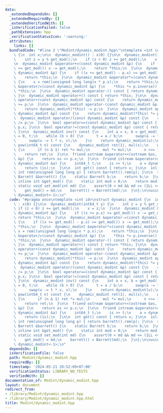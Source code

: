 ```yaml
---
data:
  _extendedDependsOn: []
  _extendedRequiredBy: []
  _extendedVerifiedWith: []
  _isVerificationFailed: false
  _pathExtension: hpp
  _verificationStatusIcon: ':warning:'
  attributes:
    links: []
  bundledCode: "#line 2 \"Modint/dynamic_modint.hpp\"\ntemplate <int id>\nstruct dynamic_modint\
    \ {\n  int x;\n\n  dynamic_modint() : x(0) {}\n\n  dynamic_modint(int64_t y) {\n\
    \    int z = y % get_mod();\n    if (z < 0) z += get_mod();\n    x = z;\n  }\n\
    \n  dynamic_modint &operator+=(const dynamic_modint &p) {\n    if ((x += p.x)\
    \ >= get_mod()) x -= get_mod();\n    return *this;\n  }\n\n  dynamic_modint &operator-=(const\
    \ dynamic_modint &p) {\n    if ((x += get_mod() - p.x) >= get_mod()) x -= get_mod();\n\
    \    return *this;\n  }\n\n  dynamic_modint &operator*=(const dynamic_modint &p)\
    \ {\n    x = rem((unsigned long long)x * p.x);\n    return *this;\n  }\n\n  dynamic_modint\
    \ &operator/=(const dynamic_modint &p) {\n    *this *= p.inverse();\n    return\
    \ *this;\n  }\n\n  dynamic_modint operator-() const { return dynamic_modint(-x);\
    \ }\n  dynamic_modint operator+() const { return *this; }\n\n  dynamic_modint\
    \ operator+(const dynamic_modint &p) const {\n    return dynamic_modint(*this)\
    \ += p;\n  }\n\n  dynamic_modint operator-(const dynamic_modint &p) const {\n\
    \    return dynamic_modint(*this) -= p;\n  }\n\n  dynamic_modint operator*(const\
    \ dynamic_modint &p) const {\n    return dynamic_modint(*this) *= p;\n  }\n\n\
    \  dynamic_modint operator/(const dynamic_modint &p) const {\n    return dynamic_modint(*this)\
    \ /= p;\n  }\n\n  bool operator==(const dynamic_modint &p) const { return x ==\
    \ p.x; }\n\n  bool operator!=(const dynamic_modint &p) const { return x != p.x;\
    \ }\n\n  dynamic_modint inv() const {\n    int a = x, b = get_mod(), u = 1, v\
    \ = 0, t;\n    while (b > 0) {\n      t = a / b;\n      swap(a -= t * b, b);\n\
    \      swap(u -= t * v, v);\n    }\n    return dynamic_modint(u);\n  }\n\n  dynamic_modint\
    \ pow(int64_t n) const {\n    dynamic_modint ret(1), mul(x);\n    while (n > 0)\
    \ {\n      if (n & 1) ret *= mul;\n      mul *= mul;\n      n >>= 1;\n    }\n\
    \    return ret;\n  }\n\n  friend ostream &operator<<(ostream &os, const dynamic_modint\
    \ &p) {\n    return os << p.x;\n  }\n\n  friend istream &operator>>(istream &is,\
    \ dynamic_modint &a) {\n    int64_t t;\n    is >> t;\n    a = dynamic_modint(t);\n\
    \    return (is);\n  }\n\n  int get() const { return x; }\n\n  inline unsigned\
    \ int rem(unsigned long long p) { return barrett().rem(p); }\n\n  static inline\
    \ Barrett &barrett() {\n    static Barrett b;\n    return b;\n  }\n\n  static\
    \ inline int &get_mod() {\n    static int mod = 0;\n    return mod;\n  }\n\n \
    \ static void set_mod(int md) {\n    assert(0 < md && md <= (1LL << 30) - 1);\n\
    \    get_mod() = md;\n    barrett() = Barrett(md);\n  }\n};\n\nusing modint =\
    \ dynamic_modint<-1>;\n"
  code: "#pragma once\ntemplate <int id>\nstruct dynamic_modint {\n  int x;\n\n  dynamic_modint()\
    \ : x(0) {}\n\n  dynamic_modint(int64_t y) {\n    int z = y % get_mod();\n   \
    \ if (z < 0) z += get_mod();\n    x = z;\n  }\n\n  dynamic_modint &operator+=(const\
    \ dynamic_modint &p) {\n    if ((x += p.x) >= get_mod()) x -= get_mod();\n   \
    \ return *this;\n  }\n\n  dynamic_modint &operator-=(const dynamic_modint &p)\
    \ {\n    if ((x += get_mod() - p.x) >= get_mod()) x -= get_mod();\n    return\
    \ *this;\n  }\n\n  dynamic_modint &operator*=(const dynamic_modint &p) {\n   \
    \ x = rem((unsigned long long)x * p.x);\n    return *this;\n  }\n\n  dynamic_modint\
    \ &operator/=(const dynamic_modint &p) {\n    *this *= p.inverse();\n    return\
    \ *this;\n  }\n\n  dynamic_modint operator-() const { return dynamic_modint(-x);\
    \ }\n  dynamic_modint operator+() const { return *this; }\n\n  dynamic_modint\
    \ operator+(const dynamic_modint &p) const {\n    return dynamic_modint(*this)\
    \ += p;\n  }\n\n  dynamic_modint operator-(const dynamic_modint &p) const {\n\
    \    return dynamic_modint(*this) -= p;\n  }\n\n  dynamic_modint operator*(const\
    \ dynamic_modint &p) const {\n    return dynamic_modint(*this) *= p;\n  }\n\n\
    \  dynamic_modint operator/(const dynamic_modint &p) const {\n    return dynamic_modint(*this)\
    \ /= p;\n  }\n\n  bool operator==(const dynamic_modint &p) const { return x ==\
    \ p.x; }\n\n  bool operator!=(const dynamic_modint &p) const { return x != p.x;\
    \ }\n\n  dynamic_modint inv() const {\n    int a = x, b = get_mod(), u = 1, v\
    \ = 0, t;\n    while (b > 0) {\n      t = a / b;\n      swap(a -= t * b, b);\n\
    \      swap(u -= t * v, v);\n    }\n    return dynamic_modint(u);\n  }\n\n  dynamic_modint\
    \ pow(int64_t n) const {\n    dynamic_modint ret(1), mul(x);\n    while (n > 0)\
    \ {\n      if (n & 1) ret *= mul;\n      mul *= mul;\n      n >>= 1;\n    }\n\
    \    return ret;\n  }\n\n  friend ostream &operator<<(ostream &os, const dynamic_modint\
    \ &p) {\n    return os << p.x;\n  }\n\n  friend istream &operator>>(istream &is,\
    \ dynamic_modint &a) {\n    int64_t t;\n    is >> t;\n    a = dynamic_modint(t);\n\
    \    return (is);\n  }\n\n  int get() const { return x; }\n\n  inline unsigned\
    \ int rem(unsigned long long p) { return barrett().rem(p); }\n\n  static inline\
    \ Barrett &barrett() {\n    static Barrett b;\n    return b;\n  }\n\n  static\
    \ inline int &get_mod() {\n    static int mod = 0;\n    return mod;\n  }\n\n \
    \ static void set_mod(int md) {\n    assert(0 < md && md <= (1LL << 30) - 1);\n\
    \    get_mod() = md;\n    barrett() = Barrett(md);\n  }\n};\n\nusing modint =\
    \ dynamic_modint<-1>;\n"
  dependsOn: []
  isVerificationFile: false
  path: Modint/dynamic_modint.hpp
  requiredBy: []
  timestamp: '2024-05-21 20:52:09+07:00'
  verificationStatus: LIBRARY_NO_TESTS
  verifiedWith: []
documentation_of: Modint/dynamic_modint.hpp
layout: document
redirect_from:
- /library/Modint/dynamic_modint.hpp
- /library/Modint/dynamic_modint.hpp.html
title: Modint/dynamic_modint.hpp
---
```

